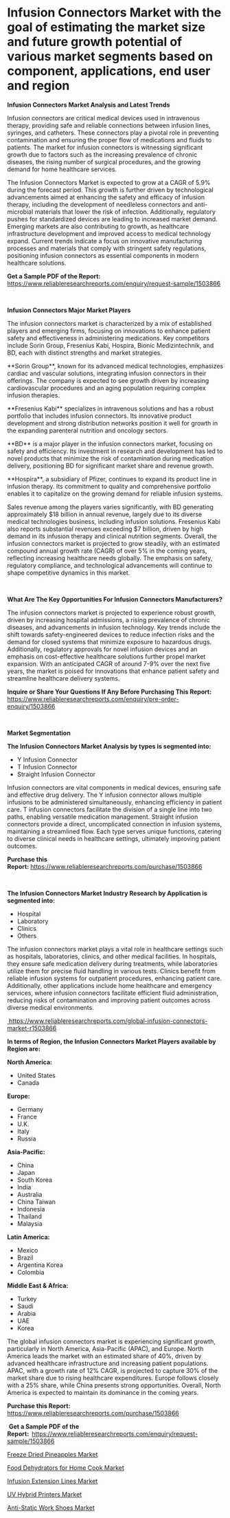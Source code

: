 <p><h1>Infusion Connectors Market with the goal of estimating the market size and future growth potential of various market segments based on component, applications, end user and region</h1></p><p><strong>Infusion Connectors Market Analysis and Latest Trends</strong></p>
<p><p>Infusion connectors are critical medical devices used in intravenous therapy, providing safe and reliable connections between infusion lines, syringes, and catheters. These connectors play a pivotal role in preventing contamination and ensuring the proper flow of medications and fluids to patients. The market for infusion connectors is witnessing significant growth due to factors such as the increasing prevalence of chronic diseases, the rising number of surgical procedures, and the growing demand for home healthcare services.</p><p>The Infusion Connectors Market is expected to grow at a CAGR of 5.9% during the forecast period. This growth is further driven by technological advancements aimed at enhancing the safety and efficacy of infusion therapy, including the development of needleless connectors and anti-microbial materials that lower the risk of infection. Additionally, regulatory pushes for standardized devices are leading to increased market demand. Emerging markets are also contributing to growth, as healthcare infrastructure development and improved access to medical technology expand. Current trends indicate a focus on innovative manufacturing processes and materials that comply with stringent safety regulations, positioning infusion connectors as essential components in modern healthcare solutions.</p></p>
<p><strong>Get a Sample PDF of the Report:&nbsp;</strong> <a href="https://www.reliableresearchreports.com/enquiry/request-sample/1503866?utm_campaign=9&utm_medium=2&utm_source=Github&utm_content=ia&utm_term=27092024&utm_id=infusion-connectors">https://www.reliableresearchreports.com/enquiry/request-sample/1503866</a></p>
<p>&nbsp;</p>
<p><strong>Infusion Connectors Major Market Players</strong></p>
<p><p>The infusion connectors market is characterized by a mix of established players and emerging firms, focusing on innovations to enhance patient safety and effectiveness in administering medications. Key competitors include Sorin Group, Fresenius Kabi, Hospira, Bionic Medizintechnik, and BD, each with distinct strengths and market strategies.</p><p>**Sorin Group**, known for its advanced medical technologies, emphasizes cardiac and vascular solutions, integrating infusion connectors in their offerings. The company is expected to see growth driven by increasing cardiovascular procedures and an aging population requiring complex infusion therapies.</p><p>**Fresenius Kabi** specializes in intravenous solutions and has a robust portfolio that includes infusion connectors. Its innovative product development and strong distribution networks position it well for growth in the expanding parenteral nutrition and oncology sectors.</p><p>**BD** is a major player in the infusion connectors market, focusing on safety and efficiency. Its investment in research and development has led to novel products that minimize the risk of contamination during medication delivery, positioning BD for significant market share and revenue growth.</p><p>**Hospira**, a subsidiary of Pfizer, continues to expand its product line in infusion therapy. Its commitment to quality and comprehensive portfolio enables it to capitalize on the growing demand for reliable infusion systems.</p><p>Sales revenue among the players varies significantly, with BD generating approximately $18 billion in annual revenue, largely due to its diverse medical technologies business, including infusion solutions. Fresenius Kabi also reports substantial revenues exceeding $7 billion, driven by high demand in its infusion therapy and clinical nutrition segments. Overall, the infusion connectors market is projected to grow steadily, with an estimated compound annual growth rate (CAGR) of over 5% in the coming years, reflecting increasing healthcare needs globally. The emphasis on safety, regulatory compliance, and technological advancements will continue to shape competitive dynamics in this market.</p></p>
<p>&nbsp;</p>
<p><strong>What Are The Key Opportunities For Infusion Connectors Manufacturers?</strong></p>
<p><p>The infusion connectors market is projected to experience robust growth, driven by increasing hospital admissions, a rising prevalence of chronic diseases, and advancements in infusion technology. Key trends include the shift towards safety-engineered devices to reduce infection risks and the demand for closed systems that minimize exposure to hazardous drugs. Additionally, regulatory approvals for novel infusion devices and an emphasis on cost-effective healthcare solutions further propel market expansion. With an anticipated CAGR of around 7-9% over the next five years, the market is poised for innovations that enhance patient safety and streamline healthcare delivery systems.</p></p>
<p><strong>Inquire or Share Your Questions If Any Before Purchasing This Report:</strong> <a href="https://www.reliableresearchreports.com/enquiry/pre-order-enquiry/1503866?utm_campaign=9&utm_medium=2&utm_source=Github&utm_content=ia&utm_term=27092024&utm_id=infusion-connectors">https://www.reliableresearchreports.com/enquiry/pre-order-enquiry/1503866</a></p>
<p>&nbsp;</p>
<p><strong>Market Segmentation</strong></p>
<p><strong>The Infusion Connectors Market Analysis by types is segmented into:</strong></p>
<p><ul><li>Y Infusion Connector</li><li>T Infusion Connector</li><li>Straight Infusion Connector</li></ul></p>
<p><p>Infusion connectors are vital components in medical devices, ensuring safe and effective drug delivery. The Y infusion connector allows multiple infusions to be administered simultaneously, enhancing efficiency in patient care. T infusion connectors facilitate the division of a single line into two paths, enabling versatile medication management. Straight infusion connectors provide a direct, uncomplicated connection in infusion systems, maintaining a streamlined flow. Each type serves unique functions, catering to diverse clinical needs in healthcare settings, ultimately improving patient outcomes.</p></p>
<p><strong>Purchase this Report:&nbsp;</strong><a href="https://www.reliableresearchreports.com/purchase/1503866?utm_campaign=9&utm_medium=2&utm_source=Github&utm_content=ia&utm_term=27092024&utm_id=infusion-connectors">https://www.reliableresearchreports.com/purchase/1503866</a></p>
<p>&nbsp;</p>
<p><strong>The Infusion Connectors Market Industry Research by Application is segmented into:</strong></p>
<p><ul><li>Hospital</li><li>Laboratory</li><li>Clinics</li><li>Others</li></ul></p>
<p><p>The infusion connectors market plays a vital role in healthcare settings such as hospitals, laboratories, clinics, and other medical facilities. In hospitals, they ensure safe medication delivery during treatments, while laboratories utilize them for precise fluid handling in various tests. Clinics benefit from reliable infusion systems for outpatient procedures, enhancing patient care. Additionally, other applications include home healthcare and emergency services, where infusion connectors facilitate efficient fluid administration, reducing risks of contamination and improving patient outcomes across diverse medical environments.</p></p>
<p><a href="https://www.reliableresearchreports.com/global-infusion-connectors-market-r1503866?utm_campaign=9&utm_medium=2&utm_source=Github&utm_content=ia&utm_term=27092024&utm_id=infusion-connectors">&nbsp;https://www.reliableresearchreports.com/global-infusion-connectors-market-r1503866</a></p>
<p><strong>In terms of Region, the Infusion Connectors Market Players available by Region are:</strong></p>
<p>
    <p> <strong> North America: </strong>
        <ul>
            <li>United States</li>
            <li>Canada</li>
        </ul>
        </p> 
    <p> <strong> Europe: </strong>
        <ul>
            <li>Germany</li>
            <li>France</li>
            <li>U.K.</li>
            <li>Italy</li>
            <li>Russia</li>
        </ul>
        </p> 
    <p> <strong> Asia-Pacific: </strong>
        <ul>
            <li>China</li>
            <li>Japan</li>
            <li>South Korea</li>
            <li>India</li>
            <li>Australia</li>
            <li>China Taiwan</li>
            <li>Indonesia</li>
            <li>Thailand</li>
            <li>Malaysia</li>
        </ul>
        </p> 
    <p> <strong> Latin America: </strong>
        <ul>
            <li>Mexico</li>
            <li>Brazil</li>
            <li>Argentina Korea</li>
            <li>Colombia</li>
        </ul>
        </p> 
    <p> <strong> Middle East & Africa: </strong>
        <ul>
            <li>Turkey</li>
            <li>Saudi</li>
            <li>Arabia</li>
            <li>UAE</li>
            <li>Korea</li>
        </ul>
    </p>
    </p>
<p><p>The global infusion connectors market is experiencing significant growth, particularly in North America, Asia-Pacific (APAC), and Europe. North America leads the market with an estimated share of 40%, driven by advanced healthcare infrastructure and increasing patient populations. APAC, with a growth rate of 12% CAGR, is projected to capture 30% of the market share due to rising healthcare expenditures. Europe follows closely with a 25% share, while China presents strong opportunities. Overall, North America is expected to maintain its dominance in the coming years.</p></p>
<p><strong>Purchase this Report: </strong><a href="https://www.reliableresearchreports.com/purchase/1503866?utm_campaign=9&utm_medium=2&utm_source=Github&utm_content=ia&utm_term=27092024&utm_id=infusion-connectors">https://www.reliableresearchreports.com/purchase/1503866</a></p>
<p>&nbsp;<strong>Get a Sample PDF of the Report:&nbsp;&nbsp;</strong><a href="https://www.reliableresearchreports.com/enquiry/request-sample/1503866?utm_campaign=9&utm_medium=2&utm_source=Github&utm_content=ia&utm_term=27092024&utm_id=infusion-connectors">https://www.reliableresearchreports.com/enquiry/request-sample/1503866</a></p>
<p><strong></strong></p>
<p><p><a href="https://www.linkedin.com/pulse/emerging-opportunities-challenges-global-freeze-dried-pineapples-vyq6f?trackingId=8jVGCAa7RL2LdiA4z4COpQ%3D%3D&utm_campaign=9&utm_medium=2&utm_source=Github&utm_content=ia&utm_term=27092024&utm_id=infusion-connectors">Freeze Dried Pineapples Market</a></p><p><a href="https://issuu.com/reportprime-2/docs/food-dehydrators-for-home-cook-mark_98458fabbd62cd?utm_campaign=9&utm_medium=2&utm_source=Github&utm_content=ia&utm_term=27092024&utm_id=infusion-connectors">Food Dehydrators for Home Cook Market</a></p><p><a href="https://github.com/SanjidaMahmud54/Market-Research-Report-List-1/blob/main/infusion-extension-lines-market.md?utm_campaign=9&utm_medium=2&utm_source=Github&utm_content=ia&utm_term=27092024&utm_id=infusion-connectors">Infusion Extension Lines Market</a></p><p><a href="https://www.linkedin.com/pulse/what-current-future-prospects-uv-hybrid-printers-market-analysis-tgmge?trackingId=1E4ulOLxSAChk7x%2FQcttdA%3D%3D&utm_campaign=9&utm_medium=2&utm_source=Github&utm_content=ia&utm_term=27092024&utm_id=infusion-connectors">UV Hybrid Printers Market</a></p><p><a href="https://issuu.com/reportprime-2/docs/anti-static-work-shoes-market-size-_458653904e7576?utm_campaign=9&utm_medium=2&utm_source=Github&utm_content=ia&utm_term=27092024&utm_id=infusion-connectors">Anti-Static Work Shoes Market</a></p></p>